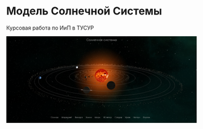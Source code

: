 # Модель Солнечной Системы
Курсовая работа по ИиП в ТУСУР

![Solar System](https://github.com/Tihi777/Tihi777.github.io/raw/master/src/img/planets/solarSystem.png)
